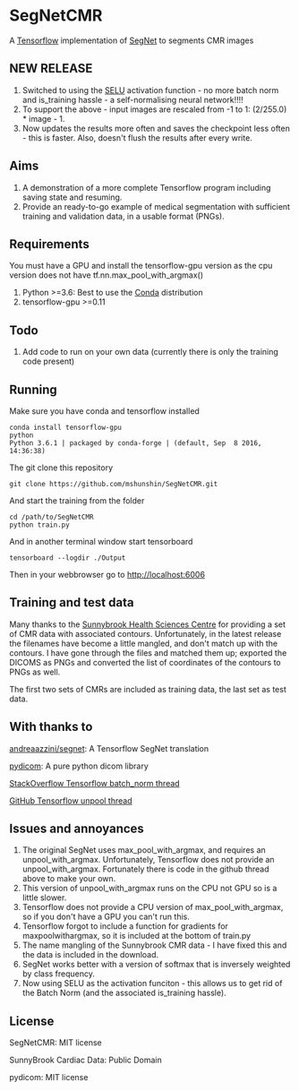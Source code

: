 # SegNetCMR 
A [Tensorflow](https://www.tensorflow.org/) implementation of [SegNet](https://mi.eng.cam.ac.uk/projects/segnet/) to segments CMR images

## NEW RELEASE
1. Switched to using the [SELU](https://arxiv.org/abs/1706.02515) activation function - no more batch norm and is_training hassle - a self-normalising neural network!!!!
2. To support the above - input images are rescaled from -1 to 1: (2/255.0) * image - 1.
3. Now updates the results more often and saves the checkpoint less often - this is faster. Also, doesn't flush the results after every write.

## Aims
1. A demonstration of a more complete Tensorflow program including saving state and resuming.
2. Provide an ready-to-go example of medical segmentation with sufficient training and validation data, in a usable format (PNGs).

## Requirements
You must have a GPU and install the tensorflow-gpu version as the cpu version does not have tf.nn.max_pool_with_argmax()
1. Python >=3.6: Best to use the [Conda](https://www.continuum.io/downloads) distribution
2. tensorflow-gpu >=0.11

## Todo
1. Add code to run on your own data (currently there is only the training code present)

## Running
Make sure you have conda and tensorflow installed

```commandline
conda install tensorflow-gpu
python
Python 3.6.1 | packaged by conda-forge | (default, Sep  8 2016, 14:36:38)
```
The git clone this repository
```commandline
git clone https://github.com/mshunshin/SegNetCMR.git
```

And start the training from the folder
```commandline
cd /path/to/SegNetCMR
python train.py
```

And in another terminal window start tensorboard
```commandline
tensorboard --logdir ./Output
```
Then in your webbrowser go to [http://localhost:6006](http://localhost:6006)

## Training and test data
Many thanks to the [Sunnybrook Health Sciences Centre](http://www.cardiacatlas.org/studies/sunnybrook-cardiac-data/) for providing a set of CMR data with associated contours.
Unfortunately, in the latest release the filenames have become a little mangled, and don't match up with the contours.
I have gone through the files and matched them up; exported the DICOMS as PNGs and converted the list of coordinates of the contours to PNGs as well.

The first two sets of CMRs are included as training data, the last set as test data.



## With thanks to
[andreaazzini/segnet](https://github.com/andreaazzini/segnet): A Tensorflow SegNet translation

[pydicom](https://github.com/darcymason/pydicom): A pure python dicom library

[StackOverflow Tensorflow batch_norm thread](http://stackoverflow.com/questions/40081697/getting-low-test-accuracy-using-tensorflow-batch-norm-function)

[GitHub Tensorflow unpool thread](https://github.com/tensorflow/tensorflow/issues/2169)

## Issues and annoyances
1. The original SegNet uses max_pool_with_argmax, and requires an unpool_with_argmax. Unfortunately, Tensorflow does not provide an unpool_with_argmax. Fortunately there is code in the github thread above to make your own.
2. This version of unpool_with_argmax runs on the CPU not GPU so is a little slower.
3. Tensorflow does not provide a CPU version of max_pool_with_argmax, so if you don't have a GPU you can't run this.
4. Tensorflow forgot to include a function for gradients for maxpoolwithargmax, so it is included at the bottom of train.py
5. The name mangling of the Sunnybrook CMR data - I have fixed this and the data is included in the download.
6. SegNet works better with a version of softmax that is inversely weighted by class frequency.
7. Now using SELU as the activation funciton - this allows us to get rid of the Batch Norm (and the associated is_training hassle).

## License
SegNetCMR: MIT license

SunnyBrook Cardiac Data: Public Domain

pydicom: MIT license

